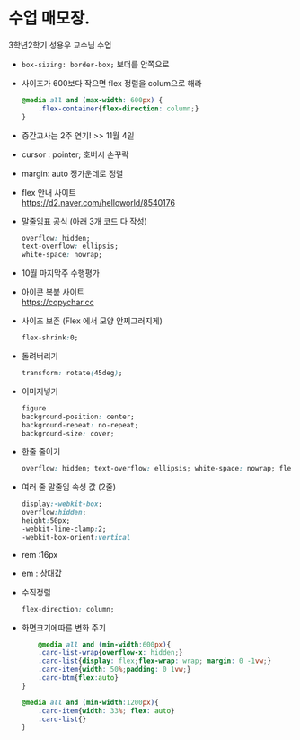 # 수업 매모장.
3학년2학기 성용우 교수님 수업

* ```box-sizing: border-box;``` 보더를 안쪽으로  

* 사이즈가 600보다 작으면 flex 정렬을 colum으로 해라
    ```css
    @media all and (max-width: 600px) {
        .flex-container{flex-direction: column;}
    }
    ```

* 중간고사는 2주 연기! >> 11월 4일
* cursor : pointer; 호버시 손꾸락
* margin: auto 정가운데로 정렬  
* flex 안내 사이트  
https://d2.naver.com/helloworld/8540176


* 말줄임표 공식 (아래 3개 코드 다 작성)
    ```css
    overflow: hidden;
    text-overflow: ellipsis;
    white-space: nowrap;
    ```
    
* 10월 마지막주 수행평가  
* 아이콘 복붙 사이트  
https://copychar.cc

*   사이즈 보존 (Flex 에서 모양 안찌그러지게)
    ```css
    flex-shrink:0;
    ``` 
    
*   돌려버리기
    ```css
    transform: rotate(45deg);
    ```

* 이미지넣기
    ```css
    figure
    background-position: center;
    background-repeat: no-repeat;
    background-size: cover;
    ```
* 한줄 줄이기
    ```css
    overflow: hidden; text-overflow: ellipsis; white-space: nowrap; flex-grow: 1;
    ```

* 여러 줄 말줄임 속성 값 (2줄)
    ```css
    display:-webkit-box;
    overflow:hidden;
    height:50px;
    -webkit-line-clamp:2;
    -webkit-box-orient:vertical
    ```
* rem :16px
* em : 상대값
* 수직정렬
    ```css
    flex-direction: column;
    ```
* 화면크기에따른 변화 주기
    ```css
        @media all and (min-width:600px){
        .card-list-wrap{overflow-x: hidden;}
        .card-list{display: flex;flex-wrap: wrap; margin: 0 -1vw;}
        .card-item{width: 50%;padding: 0 1vw;}
        .card-btm{flex:auto}
    }

    @media all and (min-width:1200px){
        .card-item{width: 33%; flex: auto}
        .card-list{}
    }
    ```
    
